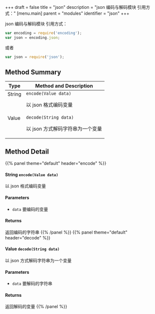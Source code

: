 +++
draft = false
title = "json"
description = "json 编码与解码模块 引用方式："
[menu.main]
parent = "modules"
identifier = "json"
+++

json 编码与解码模块 引用方式：

```js
var encoding = require('encoding');
var json = encoding.json;
```
 或者 
```js
var json = require('json');
```

## Method Summary

Type                           | Method and Description
-------------------------------|---------------------------------------------
String            | `encode(Value data)`<p>以 json 格式编码变量</p>
Value            | `decode(String data)`<p>以 json 方式解码字符串为一个变量</p>

## Method Detail

{{% panel theme="default" header="encode" %}}
#### **String** `encode(Value data)`

以 json 格式编码变量

#### Parameters
* `data` 要编码的变量 

#### Returns
返回编码的字符串
{{% /panel %}}
{{% panel theme="default" header="decode" %}}
#### **Value** `decode(String data)`

以 json 方式解码字符串为一个变量

#### Parameters
* `data` 要解码的字符串 

#### Returns
返回解码的变量
{{% /panel %}}

<style>
  td {
    vertical-align: top;
  }
</style>